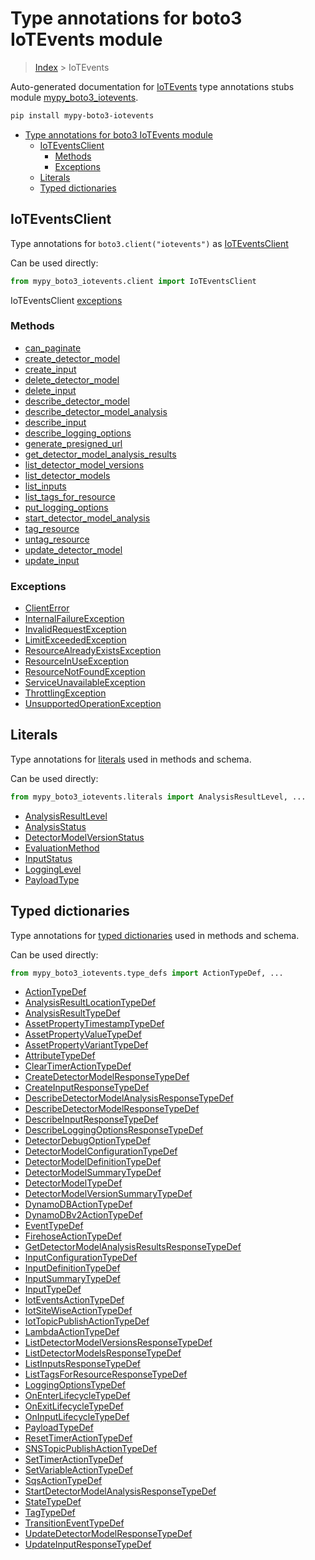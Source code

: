# Type annotations for boto3 IoTEvents module

> [Index](../README.md) > IoTEvents

Auto-generated documentation for
[IoTEvents](https://boto3.amazonaws.com/v1/documentation/api/latest/reference/services/iotevents.html#IoTEvents)
type annotations stubs module
[mypy_boto3_iotevents](https://pypi.org/project/mypy-boto3-iotevents/).

```bash
pip install mypy-boto3-iotevents
```

- [Type annotations for boto3 IoTEvents module](#type-annotations-for-boto3-iotevents-module)
  - [IoTEventsClient](#ioteventsclient)
    - [Methods](#methods)
    - [Exceptions](#exceptions)
  - [Literals](#literals)
  - [Typed dictionaries](#typed-dictionaries)

## IoTEventsClient

Type annotations for `boto3.client("iotevents")` as
[IoTEventsClient](./client.md)

Can be used directly:

```python
from mypy_boto3_iotevents.client import IoTEventsClient
```

IoTEventsClient [exceptions](./client.md#exceptions)

### Methods

- [can_paginate](./client.md#can-paginate)
- [create_detector_model](./client.md#create-detector-model)
- [create_input](./client.md#create-input)
- [delete_detector_model](./client.md#delete-detector-model)
- [delete_input](./client.md#delete-input)
- [describe_detector_model](./client.md#describe-detector-model)
- [describe_detector_model_analysis](./client.md#describe-detector-model-analysis)
- [describe_input](./client.md#describe-input)
- [describe_logging_options](./client.md#describe-logging-options)
- [generate_presigned_url](./client.md#generate-presigned-url)
- [get_detector_model_analysis_results](./client.md#get-detector-model-analysis-results)
- [list_detector_model_versions](./client.md#list-detector-model-versions)
- [list_detector_models](./client.md#list-detector-models)
- [list_inputs](./client.md#list-inputs)
- [list_tags_for_resource](./client.md#list-tags-for-resource)
- [put_logging_options](./client.md#put-logging-options)
- [start_detector_model_analysis](./client.md#start-detector-model-analysis)
- [tag_resource](./client.md#tag-resource)
- [untag_resource](./client.md#untag-resource)
- [update_detector_model](./client.md#update-detector-model)
- [update_input](./client.md#update-input)

### Exceptions

- [ClientError](./client.md#clienterror)
- [InternalFailureException](./client.md#internalfailureexception)
- [InvalidRequestException](./client.md#invalidrequestexception)
- [LimitExceededException](./client.md#limitexceededexception)
- [ResourceAlreadyExistsException](./client.md#resourcealreadyexistsexception)
- [ResourceInUseException](./client.md#resourceinuseexception)
- [ResourceNotFoundException](./client.md#resourcenotfoundexception)
- [ServiceUnavailableException](./client.md#serviceunavailableexception)
- [ThrottlingException](./client.md#throttlingexception)
- [UnsupportedOperationException](./client.md#unsupportedoperationexception)

## Literals

Type annotations for [literals](./literals.md) used in methods and schema.

Can be used directly:

```python
from mypy_boto3_iotevents.literals import AnalysisResultLevel, ...
```

- [AnalysisResultLevel](./literals.md#analysisresultlevel)
- [AnalysisStatus](./literals.md#analysisstatus)
- [DetectorModelVersionStatus](./literals.md#detectormodelversionstatus)
- [EvaluationMethod](./literals.md#evaluationmethod)
- [InputStatus](./literals.md#inputstatus)
- [LoggingLevel](./literals.md#logginglevel)
- [PayloadType](./literals.md#payloadtype)

## Typed dictionaries

Type annotations for [typed dictionaries](./type_defs.md) used in methods and
schema.

Can be used directly:

```python
from mypy_boto3_iotevents.type_defs import ActionTypeDef, ...
```

- [ActionTypeDef](./type_defs.md#actiontypedef)
- [AnalysisResultLocationTypeDef](./type_defs.md#analysisresultlocationtypedef)
- [AnalysisResultTypeDef](./type_defs.md#analysisresulttypedef)
- [AssetPropertyTimestampTypeDef](./type_defs.md#assetpropertytimestamptypedef)
- [AssetPropertyValueTypeDef](./type_defs.md#assetpropertyvaluetypedef)
- [AssetPropertyVariantTypeDef](./type_defs.md#assetpropertyvarianttypedef)
- [AttributeTypeDef](./type_defs.md#attributetypedef)
- [ClearTimerActionTypeDef](./type_defs.md#cleartimeractiontypedef)
- [CreateDetectorModelResponseTypeDef](./type_defs.md#createdetectormodelresponsetypedef)
- [CreateInputResponseTypeDef](./type_defs.md#createinputresponsetypedef)
- [DescribeDetectorModelAnalysisResponseTypeDef](./type_defs.md#describedetectormodelanalysisresponsetypedef)
- [DescribeDetectorModelResponseTypeDef](./type_defs.md#describedetectormodelresponsetypedef)
- [DescribeInputResponseTypeDef](./type_defs.md#describeinputresponsetypedef)
- [DescribeLoggingOptionsResponseTypeDef](./type_defs.md#describeloggingoptionsresponsetypedef)
- [DetectorDebugOptionTypeDef](./type_defs.md#detectordebugoptiontypedef)
- [DetectorModelConfigurationTypeDef](./type_defs.md#detectormodelconfigurationtypedef)
- [DetectorModelDefinitionTypeDef](./type_defs.md#detectormodeldefinitiontypedef)
- [DetectorModelSummaryTypeDef](./type_defs.md#detectormodelsummarytypedef)
- [DetectorModelTypeDef](./type_defs.md#detectormodeltypedef)
- [DetectorModelVersionSummaryTypeDef](./type_defs.md#detectormodelversionsummarytypedef)
- [DynamoDBActionTypeDef](./type_defs.md#dynamodbactiontypedef)
- [DynamoDBv2ActionTypeDef](./type_defs.md#dynamodbv2actiontypedef)
- [EventTypeDef](./type_defs.md#eventtypedef)
- [FirehoseActionTypeDef](./type_defs.md#firehoseactiontypedef)
- [GetDetectorModelAnalysisResultsResponseTypeDef](./type_defs.md#getdetectormodelanalysisresultsresponsetypedef)
- [InputConfigurationTypeDef](./type_defs.md#inputconfigurationtypedef)
- [InputDefinitionTypeDef](./type_defs.md#inputdefinitiontypedef)
- [InputSummaryTypeDef](./type_defs.md#inputsummarytypedef)
- [InputTypeDef](./type_defs.md#inputtypedef)
- [IotEventsActionTypeDef](./type_defs.md#ioteventsactiontypedef)
- [IotSiteWiseActionTypeDef](./type_defs.md#iotsitewiseactiontypedef)
- [IotTopicPublishActionTypeDef](./type_defs.md#iottopicpublishactiontypedef)
- [LambdaActionTypeDef](./type_defs.md#lambdaactiontypedef)
- [ListDetectorModelVersionsResponseTypeDef](./type_defs.md#listdetectormodelversionsresponsetypedef)
- [ListDetectorModelsResponseTypeDef](./type_defs.md#listdetectormodelsresponsetypedef)
- [ListInputsResponseTypeDef](./type_defs.md#listinputsresponsetypedef)
- [ListTagsForResourceResponseTypeDef](./type_defs.md#listtagsforresourceresponsetypedef)
- [LoggingOptionsTypeDef](./type_defs.md#loggingoptionstypedef)
- [OnEnterLifecycleTypeDef](./type_defs.md#onenterlifecycletypedef)
- [OnExitLifecycleTypeDef](./type_defs.md#onexitlifecycletypedef)
- [OnInputLifecycleTypeDef](./type_defs.md#oninputlifecycletypedef)
- [PayloadTypeDef](./type_defs.md#payloadtypedef)
- [ResetTimerActionTypeDef](./type_defs.md#resettimeractiontypedef)
- [SNSTopicPublishActionTypeDef](./type_defs.md#snstopicpublishactiontypedef)
- [SetTimerActionTypeDef](./type_defs.md#settimeractiontypedef)
- [SetVariableActionTypeDef](./type_defs.md#setvariableactiontypedef)
- [SqsActionTypeDef](./type_defs.md#sqsactiontypedef)
- [StartDetectorModelAnalysisResponseTypeDef](./type_defs.md#startdetectormodelanalysisresponsetypedef)
- [StateTypeDef](./type_defs.md#statetypedef)
- [TagTypeDef](./type_defs.md#tagtypedef)
- [TransitionEventTypeDef](./type_defs.md#transitioneventtypedef)
- [UpdateDetectorModelResponseTypeDef](./type_defs.md#updatedetectormodelresponsetypedef)
- [UpdateInputResponseTypeDef](./type_defs.md#updateinputresponsetypedef)
